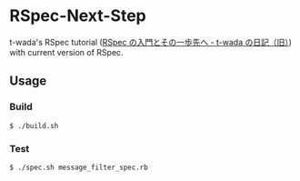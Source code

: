 # RSpec-Next-Step
t-wada's RSpec tutorial ([RSpec の入門とその一歩先へ - t-wada の日記（旧）](https://t-wada.hatenadiary.jp/entry/20100228/p1)) with current version of RSpec.

## Usage
### Build

```
$ ./build.sh
```

### Test

```
$ ./spec.sh message_filter_spec.rb
```
